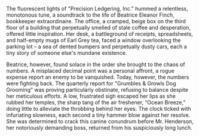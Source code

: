 The fluorescent lights of "Precision Ledgering, Inc." hummed a relentless, monotonous tune, a soundtrack to the life of Beatrice Eleanor Finch, bookkeeper extraordinaire. The office, a cramped, beige box on the third floor of a building that perpetually smelled of stale coffee and desperation, offered little inspiration. Her desk, a battleground of receipts, spreadsheets, and half-empty mugs of Earl Grey tea, faced a window overlooking the parking lot – a sea of dented bumpers and perpetually dusty cars, each a tiny story of someone else's mundane existence.

Beatrice, however, found solace in the order she brought to the chaos of numbers. A misplaced decimal point was a personal affront, a rogue expense report an enemy to be vanquished. Today, however, the numbers were fighting back. The quarterly report for "Grumbles & Growls Dog Grooming" was proving particularly obstinate, refusing to balance despite her meticulous efforts. A low, frustrated sigh escaped her lips as she rubbed her temples, the sharp tang of the air freshener, “Ocean Breeze,” doing little to alleviate the throbbing behind her eyes. The clock ticked with infuriating slowness, each second a tiny hammer blow against her resolve. She was determined to crack this canine conundrum before Mr. Henderson, her notoriously demanding boss, returned from his suspiciously long lunch.
